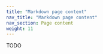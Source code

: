 ```yaml
---
title: "Markdown page content"
nav_title: "Markdown page content"
nav_section: Page content
weight: 11
---
```


TODO
